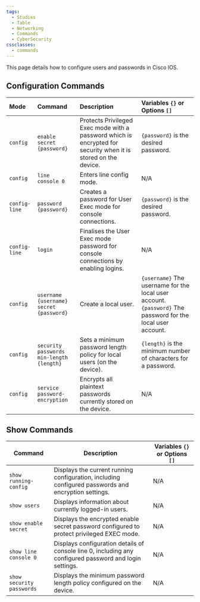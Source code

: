 ```yaml
---
tags:
  - Studies
  - Table
  - Networking
  - Commands
  - CyberSecurity
cssclasses:
  - commands
---
```

This page details how to configure users and passwords in Cisco IOS.

## Configuration Commands

| Mode          | Command                                  | Description                                                                                                    | Variables `{}` or Options `[]`                                                                              |
| :------------ | :--------------------------------------- | :------------------------------------------------------------------------------------------------------------- | :---------------------------------------------------------------------------------------------------------- |
| `config`      | `enable secret {password}`               | Protects Privileged Exec mode with a password which is encrypted for security when it is stored on the device. | `{password}` is the desired password.                                                                       |
| `config`      | `line console 0`                         | Enters line config mode.                                                                                       | N/A                                                                                                         |
| `config-line` | `password {password}`                    | Creates a password for User Exec mode for console connections.                                                 | `{password}` is the desired password.                                                                       |
| `config-line` | `login`                                  | Finalises the User Exec mode password for console connections by enabling logins.                              | N/A                                                                                                         |
| `config`      | `username {username} secret {password}`  | Create a local user.                                                                                           | `{username}` The username for the local user account. `{password}` The password for the local user account. |
| `config`      | `security passwords min-length {length}` | Sets a minimum password length policy for local users (on the device).                                         | `{length}` is the minimum number of characters for a password.                                              |
| `config`      | `service password-encryption`            | Encrypts all plaintext passwords currently stored on the device.                                               | N/A                                                                                                         |

## Show Commands

| Command                   | Description                                                                                             | Variables `{}` or Options `[]` |
| ------------------------- | ------------------------------------------------------------------------------------------------------- | ------------------------------ |
| `show running-config`     | Displays the current running configuration, including configured passwords and encryption settings.     | N/A                            |
| `show users`              | Displays information about currently logged-in users.                                                   | N/A                            |
| `show enable secret`      | Displays the encrypted enable secret password configured to protect privileged EXEC mode.               | N/A                            |
| `show line console 0`     | Displays configuration details of console line 0, including any configured password and login settings. | N/A                            |
| `show security passwords` | Displays the minimum password length policy configured on the device.                                   | N/A                            |